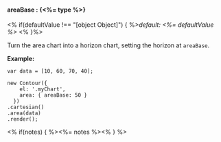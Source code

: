 #### **areaBase** : {<%= type %>}

<% if(defaultValue !== "[object Object]") { %>*default: <%= defaultValue %>* <% }%>

Turn the area chart into a horizon chart, setting the horizon at `areaBase`. 

**Example:**

    var data = [10, 60, 70, 40];

    new Contour({
        el: '.myChart',
        area: { areaBase: 50 }
      })
    .cartesian()
    .area(data)
    .render(); 
 
<% if(notes) { %><%= notes %><% } %>

